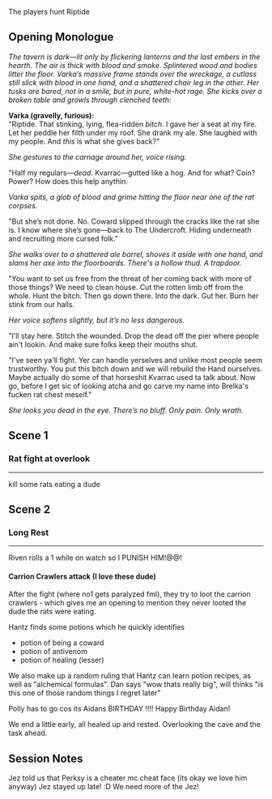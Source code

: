 The players hunt Riptide
## Opening Monologue
_The tavern is dark—lit only by flickering lanterns and the last embers in the hearth. The air is thick with blood and smoke. Splintered wood and bodies litter the floor. Varka’s massive frame stands over the wreckage, a cutlass still slick with blood in one hand, and a shattered chair leg in the other. Her tusks are bared, not in a smile, but in pure, white-hot rage. She kicks over a broken table and growls through clenched teeth:_

**Varka (gravelly, furious):**  
"Riptide. That stinking, lying, flea-ridden _bitch_. I gave her a seat at my fire. Let her peddle her filth under my roof. She drank my ale. She laughed with my people. And _this_ is what she gives back?"

_She gestures to the carnage around her, voice rising._

"Half my regulars—_dead_. Kvarrac—gutted like a hog. And for what? Coin? Power? How does this help anythin.

_Varka spits, a glob of blood and grime hitting the floor near one of the rat corpses._

"But she’s not done. No. Coward slipped through the cracks like the rat she is. I know where she’s gone—back to The Undercroft. Hiding underneath and recruiting more cursed folk."

_She walks over to a shattered ale barrel, shoves it aside with one hand, and slams her axe into the floorboards. There's a hollow thud. A trapdoor._

"You want to set us free from the threat of her coming back with more of those things? We need to clean house. Cut the rotten limb off from the whole. Hunt the bitch. Then go down there. Into the dark. Gut her. Burn her stink from our halls.

_Her voice softens slightly, but it’s no less dangerous._

"I’ll stay here. Stitch the wounded. Drop the dead off the pier where people ain't lookin. And make sure folks keep their mouths shut.

"I've seen ya'll fight. Yer can handle yerselves and unlike most people seem trustworthy. You put this bitch down and we will rebuild the Hand ourselves. Maybe actually do some of that horseshit Kvarrac used ta talk about. Now go, before I get sic of looking atcha and go carve my name into Brelka's fucken rat chest meself."

_She looks you dead in the eye. There’s no bluff. Only pain. Only wrath._
## Scene 1

### Rat fight at overlook
---
kill some rats eating a dude
## Scene 2

### Long Rest
---
Riven rolls a 1 while on watch so I PUNISH HIM!@@!
#### Carrion Crawlers attack (I love these dude)

After the fight (where no1 gets paralyzed fml), they try to loot the carrion crawlers - which gives me an opening to mention they never looted the dude the rats were eating.

Hantz finds some potions which he quickly identifies
- potion of being a coward
- potion of antivenom
- potion of healing (lesser)

We also make up a random ruling that Hantz can learn potion recipes, as well as "alchemical formulas". Dan says "wow thats really big", will thinks "is this one of those random things I regret later"

Polly has to go cos its Aidans BIRTHDAY !!!! Happy Birthday Aidan!

We end a little early, all healed up and rested. Overlooking the cave and the task ahead.

## Session Notes

Jez told us that Perksy is a cheater mc cheat face (its okay we love him anyway)
Jez stayed up late! :D We need more of the Jez!